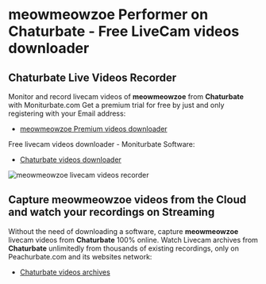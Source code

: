 # meowmeowzoe Performer on Chaturbate - Free LiveCam videos downloader

## Chaturbate Live Videos Recorder

Monitor and record livecam videos of **meowmeowzoe** from **Chaturbate** with Moniturbate.com
Get a premium trial for free by just and only registering with your Email address:
* [meowmeowzoe Premium videos downloader](https://moniturbate.com/request-demo-licence-key.html)

Free livecam videos downloader - Moniturbate Software:
* [Chaturbate videos downloader](https://moniturbate.com/moniturbate-download-software.html)

![meowmeowzoe livecam videos recorder](https://peachurnet.com/templates/moniturbate-software.png)


## Capture meowmeowzoe videos from the Cloud and watch your recordings on Streaming

Without the need of downloading a software, capture **meowmeowzoe** livecam videos from **Chaturbate** 100% online.
Watch Livecam archives from **Chaturbate** unlimitedly from thousands of existing recordings, only on Peachurbate.com and its websites network:
* [Chaturbate videos archives](https://peachurnet.com/)